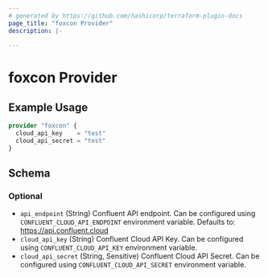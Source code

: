 ```yaml
---
# generated by https://github.com/hashicorp/terraform-plugin-docs
page_title: "foxcon Provider"
description: |-
  
---
```


# foxcon Provider



## Example Usage

```terraform
provider "foxcon" {
  cloud_api_key    = "test"
  cloud_api_secret = "test"
}
```

<!-- schema generated by tfplugindocs -->
## Schema

### Optional

- `api_endpoint` (String) Confluent API endpoint. Can be configured using `CONFLUENT_CLOUD_API_ENDPOINT` environment variable. Defaults to: https://api.confluent.cloud
- `cloud_api_key` (String) Confluent Cloud API Key. Can be configured using `CONFLUENT_CLOUD_API_KEY` environment variable.
- `cloud_api_secret` (String, Sensitive) Confluent Cloud API Secret. Can be configured using `CONFLUENT_CLOUD_API_SECRET` environment variable.
